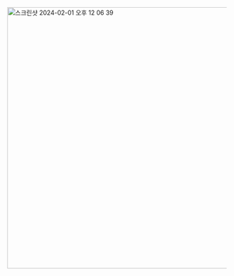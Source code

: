 
<img width="600" alt="스크린샷 2024-02-01 오후 12 06 39" src="https://github.com/Sumin0411/Ai_modeling/assets/91542789/04efb08b-c0f7-40cd-8f16-f073a2b4fdb4">
